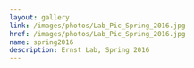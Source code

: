 ```yaml
---
layout: gallery
link: /images/photos/Lab_Pic_Spring_2016.jpg
href: /images/photos/Lab_Pic_Spring_2016.jpg
name: spring2016
description: Ernst Lab, Spring 2016
---
```


